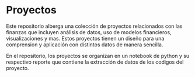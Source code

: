 # Proyectos
Este repositorio alberga una colección de proyectos relacionados con las finanzas que incluyen análisis de datos, uso de modelos financieros, visualizaciones y mas. Estos proyectos tienen un diseño para una comprension y aplicación con distintos datos de manera sencilla. 

En el repositorio, los proyectos se organizan en un notebook de python y su respectivo reporte que contiene la extracción de datos de los codigos del proyecto.
